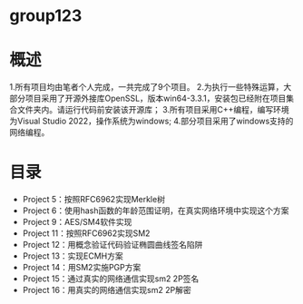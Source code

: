 # group123

# 概述
  1.所有项目均由笔者个人完成，一共完成了9个项目。
  2.为执行一些特殊运算，大部分项目采用了开源外接库OpenSSL，版本win64-3.3.1，安装包已经附在项目集合文件夹内。请运行代码前安装该开源库；
  3.所有项目采用C++编程，编写环境为Visual Studio 2022，操作系统为windows;
  4.部分项目采用了windows支持的网络编程。

# 目录
 - Project 5：按照RFC6962实现Merkle树
 - Project 6：使用hash函数的年龄范围证明，在真实网络环境中实现这个方案
 - Project 9：AES/SM4软件实现
 - Project 11：按照RFC6962实现SM2
 - Project 12：用概念验证代码验证椭圆曲线签名陷阱
 - Project 13：实现ECMH方案
 - Project 14：用SM2实施PGP方案
 - Project 15：通过真实的网络通信实现sm2 2P签名
 - Project 16：用真实的网络通信实现sm2 2P解密
